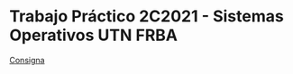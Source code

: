 # Trabajo Práctico 2C2021 - Sistemas Operativos UTN FRBA

[Consigna](https://docs.google.com/document/d/1BDpr5lfzOAqmOOgcAVg6rUqvMPUfCpMSz1u1J_Vjtac/edit)
